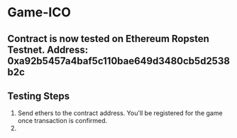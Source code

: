 # Game-ICO

## Contract is now tested on Ethereum Ropsten Testnet. Address: 0xa92b5457a4baf5c110bae649d3480cb5d2538b2c

## Testing Steps 

1. Send ethers to the contract address. You'll be registered for the game once transaction is confirmed.
2. 
